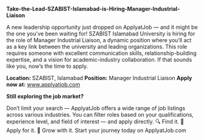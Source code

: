**Take-the-Lead-SZABIST-Islamabad-is-Hiring-Manager-Industrial-Liaison**

A new leadership opportunity just dropped on ApplyatJob — and it might be the one you've been waiting for!
SZABIST Islamabad University is hiring for the role of Manager Industrial Liaison, a dynamic position where you’ll act as a key link between the university and leading organizations.
This role requires someone with excellent communication skills, relationship-building expertise, and a vision for academic-industry collaboration. If that sounds like you, now’s the time to apply.

**Location:** SZABIST, Islamabad
**Position:** Manager Industrial Liaison
**Apply now at:** www.applyatjob.com

**Still exploring the job market?**

Don’t limit your search — ApplyatJob offers a wide range of job listings across various industries. You can filter roles based on your qualifications, experience level, and field of interest — and apply directly.
🔍 Find it. 💼 Apply for it. 🚀 Grow with it.
Start your journey today on ApplyatJob.com
